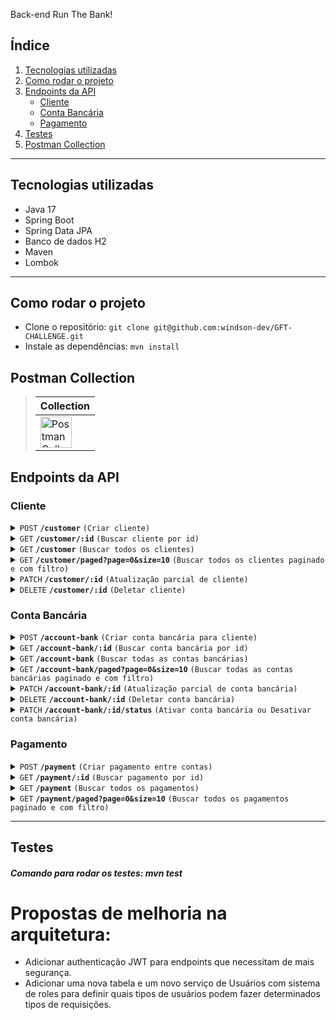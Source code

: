 Back-end Run The Bank!

## Índice

1. [Tecnologias utilizadas](#tecnologias-utilizadas)
2. [Como rodar o projeto](#como-rodar-o-projeto)
3. [Endpoints da API](#endpoints-da-api)
   - [Cliente](#cliente)
   - [Conta Bancária](#conta-bancária)
   - [Pagamento](#pagamento)
4. [Testes](#testes)
5. [Postman Collection](#postman-collection)

---

## Tecnologias utilizadas
- Java 17
- Spring Boot
- Spring Data JPA
- Banco de dados H2
- Maven
- Lombok
---

## Como rodar o projeto
- Clone o repositório: `git clone git@github.com:windson-dev/GFT-CHALLENGE.git`
- Instale as dependências: `mvn install`


## Postman Collection

> | Collection |
> |-------------------|
> | [<img src="https://assets.getpostman.com/common-share/postman-logo.png" alt="Postman Collection" width="50px">](https://github.com/user-attachments/files/16741009/API.run.the.bank.postman_collection.json) |


## Endpoints da API

### Cliente

<details>
 <summary><code>POST</code> <code><b>/customer</b></code> <code>(Criar cliente)</code></summary>

##### Schema

> | name              |  document     | address      | password                         |
> |-------------------|-----------|----------------|-------------------------------------|
> | String(obrigatório) |  String(obrigatório) | String(obrigatório)   | String(obrigatório)        |


##### Exemplo de Requisição

> ```json
> {
>   "name": "Ash Ketchum",
>   "document": "65620911012",
>   "address": "Cidade de Pallet",
>   "password": "StrongPassword951!#@"
> }
> ```

##### Respostas

> | http code | content-type         | resposta                                            |
> |-----------|----------------------|-----------------------------------------------------|
> | `201`     | `application/json`   |         |
> | `400`     | `application/json`   | `{"message":"VALIDATION_ERROR","errors":["Mandatory field password","Invalid password was informed","Mandatory field name","Mandatory field document","Mandatory field address"]}`           |
> | `400`     | `application/json`   | `{"message":"VALIDATION_ERROR","errors":["Invalid document format or document does not exist"]}`           |
> | `400`     | `application/json`   | `{"message":"VALIDATION_ERROR", "errors"["Password must contain 1 or more uppercase characters.","Password must contain 1 or more lowercase characters.","Password must contain 1 or more digit characters.","Password must contain 1 or more special    characters.","Password must be 6 or more characters in length."]}`           |
> | `409`     | `application/json`   | `{"message": "Document already exists"}`           |


</details>

<details>
 <summary><code>GET</code> <code><b>/customer/:id</b></code> <code>(Buscar cliente por id)</code></summary>

##### Parameters

> | nome | tipo | tipo de dado | descrição                  |
> |------|------|-----------|------------------------------|
> | `id` | obrigatório | int     | ID do cliente                |

##### Respostas

> | http code | content-type         | resposta                                            |
> |-----------|----------------------|-----------------------------------------------------|
> | `200`     | `application/json`   | ` {"id": 1, "name": "Ash Ketchum","document": "60400404087","address": "Cidade de Pallet"}`            |
> | `404`     | `application/json`   | `{"message":"Customer 2 not found"}` |

</details>

<details>
 <summary><code>GET</code> <code><b>/customer</b></code> <code>(Buscar todos os clientes)</code></summary>

##### Respostas

> | http code | content-type         | resposta                                            |
> |-----------|----------------------|-----------------------------------------------------|
> | `200`     | `application/json`   | `[{ "id": 1, "name": "Ash Ketchum", ... }, ...]`   |

</details>

<details>
 <summary><code>GET</code> <code><b>/customer/paged?page=0&size=10</b></code> <code>(Buscar todos os clientes paginado e com filtro)</code></summary>

##### Parameters

> | name | type | tipo de dado | description                  |
> |------|------|-----------|------------------------------|
> | `page` | obrigatório | int   | Página de resultados (default é 0) |
> | `size` | obrigatório | int   | Número de resultados por página (default é 10) |
> | `name` | opcional | string   | Filtra a paginação por nome do cliente |
> | `document` | opcional | string   | Filtra a paginação por documento do cliente |
> | `address` | opcional | string   | Filtra a paginação por endereço do cliente |

##### Respostas

> | http code | content-type         | resposta                                            |
> |-----------|----------------------|-----------------------------------------------------|
> | `200`     | `application/json`   | `{"content":[{"id":1,"name":"Ash Ketchum","document":"65620911012","address":"Cidade de Pallet"}],"pageable":{"pageNumber":0,"pageSize":10,"sort":{"empty":false,"sorted":true,"unsorted":false},"offset":0,"paged":true,"unpaged":false},"last":true,"totalElements":1,"totalPages":1,"size":10,"number":0,"sort":{"empty":false,"sorted":true,"unsorted":false},"first":true,"numberOfElements":1,"empty":false}`   |

</details>

<details>
 <summary><code>PATCH</code> <code><b>/customer/:id</b></code> <code>(Atualização parcial de cliente)</code></summary>

##### Parameters

> | nome | tipo | tipo de dado | description                  |
> |------|------|-----------|------------------------------|
> | `id` | obrigatório | int     | ID do cliente                |

##### Body da Requisição

> ```json
> {
>   "name": "Ash Ketchum Smith",
>   "address": "Cidade de São Paulo"
>   "password": "@Minhasenha2024"
> }
> ```

##### Respostas

> | http code | content-type         | resposta                                            |
> |-----------|----------------------|-----------------------------------------------------|
> | `200`     | `application/json`   |     |
> | `400`     | `application/json`   | `{"message": "Customer 2 not found"}`           |
> | `400`     | `application/json`   | `{"message":"VALIDATION_ERROR","errors":["Password must be 6 or more characters in length.","Password must contain 1 or more lowercase characters.","Password must contain 1 or more digit characters.","Password must contain 1 or more special characters.","Password must contain 1 or more uppercase characters."]}`           |


</details>

<details>
 <summary><code>DELETE</code> <code><b>/customer/:id</b></code> <code>(Deletar cliente)</code></summary>

##### Parameters

> | nome | tipo | tipo de dado | descrição                  |
> |------|------|-----------|------------------------------|
> | `id` | obrigatório | int     | ID do cliente                |

##### Respostas

> | http code | content-type         | resposta                                            |
> |-----------|----------------------|-----------------------------------------------------|
> | `204`     | `application/json`   |      |
> | `404`     | `application/json`   | `{"message": "Customer 2 not found"}` |

</details>

### Conta Bancária

<details>
 <summary><code>POST</code> <code><b>/account-bank</b></code> <code>(Criar conta bancária para cliente)</code></summary>

 ##### Schema

> | agency              |  balance     | customerId     |
> |-------------------|-----------|----------------|
> | String(obrigatório) |  Double(obrigatório) | Int(obrigatório)   | 


##### Exemplo de requisição

> ```json
> {
>   "agency": "01",
>   "customerId": 1,
>   "balance": 1000.00
> }
> ```

##### Respostas

> | http code | content-type         | resposta                                            |
> |-----------|----------------------|-----------------------------------------------------|
> | `201`     | `application/json`   |  |
> | `400`     | `application/json`   | `{"message": "Customer not found"}`           |
> | `400`     | `application/json`   | `{"message":"VALIDATION_ERROR","errors":["Mandatory field agency","Mandatory field balance","Mandatory field customerId"]}`           |
> | `409`     | `application/json`   | `{"message":"Agency already exists"}`           |

</details>

<details>
 <summary><code>GET</code> <code><b>/account-bank/:id</b></code> <code>(Buscar conta bancária por id)</code></summary>

##### Parameters

> | nome | tipo | tipo de dado | description                  |
> |------|------|-----------|------------------------------|
> | `id` | obrigatório | int     | ID da conta bancária         |

##### Respostas

> | http code | content-type         | resposta                                            |
> |-----------|----------------------|-----------------------------------------------------|
> | `200`     | `application/json`   | `{"id":1,"agency":"01","balance":4000.0,"status":"ACTIVE","customer":{"id":1,"name":"Ash Ketchum","document":"47931727843","address":"Cidade de Pallet"}}`   |
> | `404`     | `application/json`   | `{"message": "Account Bank 10 not found"}` |

</details>

<details>
 <summary><code>GET</code> <code><b>/account-bank</b></code> <code>(Buscar todas as contas bancárias)</code></summary>

##### Respostas

> | http code | content-type         | resposta                                            |
> |-----------|----------------------|-----------------------------------------------------|
> | `200`     | `application/json`   | `[{ "id": 1, "customerId": 1, "balance": 1000.00 }, ...]` |

</details>

<details>
 <summary><code>GET</code> <code><b>/account-bank/paged?page=0&size=10</b></code> <code>(Buscar todas as contas bancárias paginado e com filtro)</code></summary>

##### Parameters

> | nome | tipo | tipo de dado | description                  |
> |------|------|-----------|------------------------------|
> | `page` | obrigatório | int   | Página de resultados (default é 0) |
> | `size` | obrigatório | int   | Número de resultados por página (default é 10) |
> | `status` | opcional | string   | Filtra contas bancárias por status |

##### Respostas

> | http code | content-type         | resposta                                            |
> |-----------|----------------------|-----------------------------------------------------|
> | `200`     | `application/json`   | `{"content":[{"id":1,"agency":"01","balance":4000.0,"status":"ACTIVE","customer":{"id":1,"name":"Ash Ketchum","document":"47931727843","address":"Cidade de Pallet"}}],"pageable":{"pageNumber":0,"pageSize":10,"sort":{"empty":false,"sorted":true,"unsorted":false},"offset":0,"paged":true,"unpaged":false},"last":true,"totalElements":1,"totalPages":1,"size":10,"number":0,"sort":{"empty":false,"sorted":true,"unsorted":false},"first":true,"numberOfElements":1,"empty":false}` |

</details>

<details>
 <summary><code>PATCH</code> <code><b>/account-bank/:id</b></code> <code>(Atualização parcial de conta bancária)</code></summary>

##### Parameters

> | nome | tipo | tipo de dado | description                  |
> |------|------|-----------|------------------------------|
> | `id` | obrigatório | int     | ID da conta bancária         |

##### Body da Requisição

> ```json
> {
>   "balance": 1200.00
> }
> ```

##### Respostas

> | http code | content-type         | resposta                                            |
> |-----------|----------------------|-----------------------------------------------------|
> | `200`     | `application/json`   |  |
> | `400`     | `application/json`   | `{"message": "Account Bank 10 not found"}`           |

</details>

<details>
 <summary><code>DELETE</code> <code><b>/account-bank/:id</b></code> <code>(Deletar conta bancária)</code></summary>

##### Parameters

> | nome | tipo | tipo de dado | description                  |
> |------|------|-----------|------------------------------|
> | `id` | obrigatório | int     | ID da conta bancária         |

##### Respostas

> | http code | content-type         | resposta                                            |
> |-----------|----------------------|-----------------------------------------------------|
> | `204`     | `application/json`   |  |
> | `404`     | `application/json`   | `{"message": "Account Bank 10 not found"}` |

</details>

<details>
 <summary><code>PATCH</code> <code><b>/account-bank/:id/status</b></code> <code>(Ativar conta bancária ou Desativar conta bancária)</code></summary>

##### Parameters

> | nome | tipo | tipo de dado | description                  |
> |------|------|-----------|------------------------------|
> | `id` | obrigatório | int     | ID da conta bancária         |

##### Respostas

> | http code | content-type         | resposta                                            |
> |-----------|----------------------|-----------------------------------------------------|
> | `200`     | `application/json`   |  |
> | `404`     | `application/json`   | `{"message": "Account Bank 10 not found"}` |

</details>

### Pagamento

<details>
 <summary><code>POST</code> <code><b>/payment</b></code> <code>(Criar pagamento entre contas)</code></summary>

##### Body da Requisição

> ```json
> {
>   "senderAccountId": 1,
>   "receiverAccountId": 2,
>   "amount": 100.00
> }
> ```

##### Respostas

> | http code | content-type         | resposta                                            |
> |-----------|----------------------|-----------------------------------------------------|
> | `201`     | `application/json`   |      |
> | `400`     | `application/json`   | `{"message":"VALIDATION_ERROR","errors":["Mandatory field receiverAccountId","Mandatory field senderAccountId","Mandatory field amount"]}`           |
> | `404`     | `application/json`   | `{"message": "Sender account not found"}`           |
> | `404`     | `application/json`   | `{"message": "Receiver account not found"}`           |


</details>

<details>
 <summary><code>GET</code> <code><b>/payment/:id</b></code> <code>(Buscar pagamento por id)</code></summary>

##### Parameters

> | nome | tipo | tipo de dado | description                  |
> |------|------|-----------|------------------------------|
> | `id` | obrigatório | int     | ID do pagamento              |

##### Respostas

> | http code | content-type         | resposta                                            |
> |-----------|----------------------|-----------------------------------------------------|
> | `200`     | `application/json`   | `{"amount":400.0,"senderAccount":{"id":1,"agency":"01","balance":3700.0,"status":"ACTIVE","customer":{"id":1,"name":"Ash Ketchum","document":"47931727843","address":"Cidade de Pallet"}},"receiverAccount":{"id":2,"agency":"010","balance":4800.0,"status":"ACTIVE","customer":{"id":1,"name":"Ash Ketchum","document":"47931727843","address":"Cidade de Pallet"}}}` |
> | `404`     | `application/json`   | `{"message": "Payment not found"}` |

</details>

<details>
 <summary><code>GET</code> <code><b>/payment</b></code> <code>(Buscar todos os pagamentos)</code></summary>

##### Respostas

> | http code | content-type         | resposta                                            |
> |-----------|----------------------|-----------------------------------------------------|
> | `200`     | `application/json`   | `[{ "id": 1, "senderAccountId": 1, "receiverAccountId": 2, "amount": 100.00 }, ...]` |

</details>

<details>
 <summary><code>GET</code> <code><b>/payment/paged?page=0&size=10</b></code> <code>(Buscar todos os pagamentos paginado e com filtro)</code></summary>

##### Parameters

> | nome | tipo | tipo de dado | description                  |
> |------|------|-----------|------------------------------|
> | `page` | obrigatório | int   | Página de resultados (default é 0) |
> | `size` | obrigatório | int   | Número de resultados por página (default é 10) |
> | `customerName` | opcional | string   | Número de resultados por página (default é 10) |

##### Respostas

> | http code | content-type         | resposta                                            |
> |-----------|----------------------|-----------------------------------------------------|
> | `200`     | `application/json`   | `{"content":[{"amount":400.0,"senderAccount":{"id":1,"agency":"01","balance":3700.0,"status":"ACTIVE","customer":{"id":1,"name":"Ash Ketchum","document":"47931727843","address":"Cidade de Pallet"}},"receiverAccount":{"id":2,"agency":"010","balance":4800.0,"status":"ACTIVE","customer":{"id":1,"name":"Ash Ketchum","document":"47931727843","address":"Cidade de Pallet"}}},{"amount":400.0,"senderAccount":{"id":1,"agency":"01","balance":3700.0,"status":"ACTIVE","customer":{"id":1,"name":"Ash Ketchum","document":"47931727843","address":"Cidade de Pallet"}},"receiverAccount":{"id":2,"agency":"010","balance":4800.0,"status":"ACTIVE","customer":{"id":1,"name":"Ash Ketchum","document":"47931727843","address":"Cidade de Pallet"}}}],"pageable":{"pageNumber":0,"pageSize":10,"sort":{"empty":false,"sorted":true,"unsorted":false},"offset":0,"paged":true,"unpaged":false},"last":true,"totalElements":2,"totalPages":1,"size":10,"number":0,"sort":{"empty":false,"sorted":true,"unsorted":false},"first":true,"numberOfElements":2,"empty":false}` |

</details>

---

## Testes
##### Comando para rodar os testes: mvn test

# Propostas de melhoria na arquitetura:
- Adicionar authenticação JWT para endpoints que necessitam de mais segurança.
- Adicionar uma nova tabela e um novo serviço de Usuários com sistema de roles para definir quais tipos de usuários podem fazer determinados tipos de requisições.
